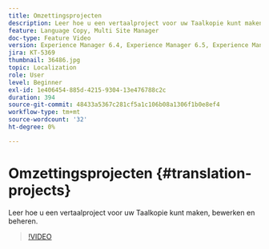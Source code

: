 ```yaml
---
title: Omzettingsprojecten
description: Leer hoe u een vertaalproject voor uw Taalkopie kunt maken, bewerken en beheren.
feature: Language Copy, Multi Site Manager
doc-type: Feature Video
version: Experience Manager 6.4, Experience Manager 6.5, Experience Manager as a Cloud Service
jira: KT-5369
thumbnail: 36486.jpg
topic: Localization
role: User
level: Beginner
exl-id: 1e406454-885d-4215-9304-13e476788c2c
duration: 394
source-git-commit: 48433a5367c281cf5a1c106b08a1306f1b0e8ef4
workflow-type: tm+mt
source-wordcount: '32'
ht-degree: 0%

---
```


# Omzettingsprojecten {#translation-projects}

Leer hoe u een vertaalproject voor uw Taalkopie kunt maken, bewerken en beheren.

>[!VIDEO](https://video.tv.adobe.com/v/36486?quality=12&learn=on)
